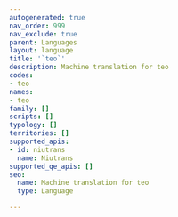 ```yaml
---
autogenerated: true
nav_order: 999
nav_exclude: true
parent: Languages
layout: language
title: '`teo`'
description: Machine translation for teo
codes:
- teo
names:
- teo
family: []
scripts: []
typology: []
territories: []
supported_apis:
- id: niutrans
  name: Niutrans
supported_qe_apis: []
seo:
  name: Machine translation for teo
  type: Language

---
```


